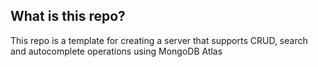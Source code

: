 ## What is this repo?

This repo is a template for creating a server that supports CRUD, search and autocomplete operations using MongoDB Atlas